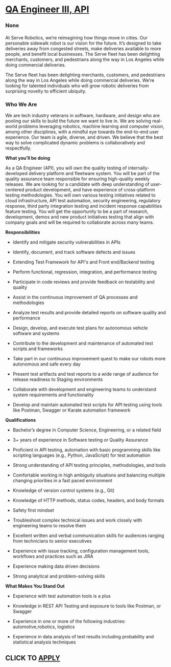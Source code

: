 # [QA Engineer III, API](https://www.remotewlb.com/apply/qa-engineer-iii-api)  
### None  
####  

At Serve Robotics, we’re reimagining how things move in cities. Our personable sidewalk robot is our vision for the future. It’s designed to take deliveries away from congested streets, make deliveries available to more people, and benefit local businesses. The Serve fleet has been delighting merchants, customers, and pedestrians along the way in Los Angeles while doing commercial deliveries.

The Serve fleet has been delighting merchants, customers, and pedestrians along the way in Los Angeles while doing commercial deliveries. We’re looking for talented individuals who will grow robotic deliveries from surprising novelty to efficient ubiquity.

###  **Who We Are**

We are tech industry veterans in software, hardware, and design who are pooling our skills to build the future we want to live in. We are solving real-world problems leveraging robotics, machine learning and computer vision, among other disciplines, with a mindful eye towards the end-to-end user experience. Our team is agile, diverse, and driven. We believe that the best way to solve complicated dynamic problems is collaboratively and respectfully.

 **What you’ll be doing**

As a QA Engineer (API), you will own the quality testing of internally-developed delivery platform and fleetware system. You will be part of the quality assurance team responsible for ensuring high-quality weekly releases. We are looking for a candidate with deep understanding of user-centered product development, and have experience of cross-platform testing methodologies. You will own various testing initiatives related to cloud infrastructure, API test automation, security engineering, regulatory response, third party integration testing and incident response capabilities feature testing. You will get the opportunity to be a part of research, development, demos and new product initiatives testing that align with company goals and will be required to collaborate across many teams.

**Responsibilities**

  * Identify and mitigate security vulnerabilities in APIs

  * Identify, document, and track software defects and issues

  * Extending Test Framework for API's and Front end/Backend testing

  * Perform functional, regression, integration, and performance testing

  * Participate in code reviews and provide feedback on testability and quality

  * Assist in the continuous improvement of QA processes and methodologies

  * Analyze test results and provide detailed reports on software quality and performance

  * Design, develop, and execute test plans for autonomous vehicle software and systems

  * Contribute to the development and maintenance of automated test scripts and frameworks

  * Take part in our continuous improvement quest to make our robots more autonomous and safe every day

  * Present test artifacts and test reports to a wide range of audience for release readiness to Staging environments

  * Collaborate with development and engineering teams to understand system requirements and functionality

  * Develop and maintain automated test scripts for API testing using tools like Postman, Swagger or Karate automation framework 

**Qualifications**

  * Bachelor’s degree in Computer Science, Engineering, or a related field 

  * 3+ years of experience in Software testing or Quality Assurance

  * Proficient in API testing, automation with basic programming skills like scripting languages (e.g., Python, JavaScript) for test automation

  * Strong understanding of API testing principles, methodologies, and tools

  * Comfortable working in high ambiguity situations and balancing multiple changing priorities in a fast paced environment

  * Knowledge of version control systems (e.g., Git)

  * Knowledge of HTTP methods, status codes, headers, and body formats

  * Safety first mindset

  * Troubleshoot complex technical issues and work closely with engineering teams to resolve them

  * Excellent written and verbal communication skills for audiences ranging from technicians to senior executives

  * Experience with issue tracking, configuration management tools, workflows and practices such as JIRA

  * Experience making data driven decisions

  * Strong analytical and problem-solving skills 

**What Makes You Stand Out**

  * Experience with test automation tools is a plus

  * Knowledge in REST API Testing and exposure to tools like Postman, or Swagger

  * Experience in one or more of the following industries: automotive,robotics, logistics

  * Experience in data analysis of test results including probability and statistical analysis techniques

  
## CLICK TO [APPLY](https://www.remotewlb.com/apply/qa-engineer-iii-api)

